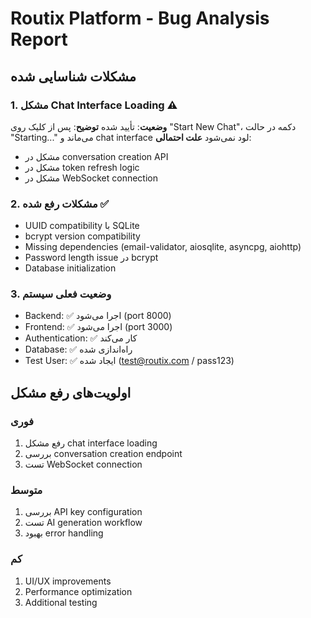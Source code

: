 # Routix Platform - Bug Analysis Report

## مشکلات شناسایی شده

### 1. مشکل Chat Interface Loading ⚠️
**وضعیت**: تأیید شده
**توضیح**: پس از کلیک روی "Start New Chat"، دکمه در حالت "Starting..." می‌ماند و chat interface لود نمی‌شود
**علت احتمالی**: 
- مشکل در conversation creation API
- مشکل در token refresh logic
- مشکل در WebSocket connection

### 2. مشکلات رفع شده ✅
- UUID compatibility با SQLite
- bcrypt version compatibility
- Missing dependencies (email-validator, aiosqlite, asyncpg, aiohttp)
- Password length issue در bcrypt
- Database initialization

### 3. وضعیت فعلی سیستم
- Backend: ✅ اجرا می‌شود (port 8000)
- Frontend: ✅ اجرا می‌شود (port 3000)  
- Authentication: ✅ کار می‌کند
- Database: ✅ راه‌اندازی شده
- Test User: ✅ ایجاد شده (test@routix.com / pass123)

## اولویت‌های رفع مشکل

### فوری
1. رفع مشکل chat interface loading
2. بررسی conversation creation endpoint
3. تست WebSocket connection

### متوسط
1. بررسی API key configuration
2. تست AI generation workflow
3. بهبود error handling

### کم
1. UI/UX improvements
2. Performance optimization
3. Additional testing
